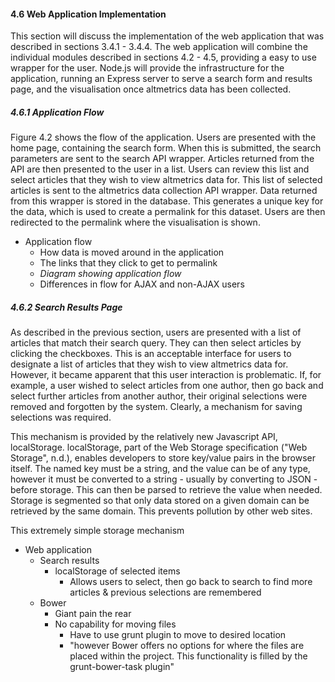 #### 4.6 Web Application Implementation

This section will discuss the implementation of the web application that was described in sections 3.4.1 - 3.4.4. The web application will combine the individual modules described in sections 4.2 - 4.5, providing a easy to use wrapper for the user. Node.js will provide the infrastructure for the application, running an Express server to serve a search form and results page, and the visualisation once altmetrics data has been collected.

##### 4.6.1 Application Flow

Figure 4.2 shows the flow of the application. Users are presented with the home page, containing the search form. When this is submitted, the search parameters are sent to the search API wrapper. Articles returned from the API are then presented to the user in a list. Users can review this list and select articles that they wish to view altmetrics data for. This list of selected articles is sent to the altmetrics data collection API wrapper. Data returned from this wrapper is stored in the database. This generates a unique key for the data, which is used to create a permalink for this dataset. Users are then redirected to the permalink where the visualisation is shown.

* Application flow
	* How data is moved around in the application
	* The links that they click to get to permalink
	* _Diagram showing application flow_
	* Differences in flow for AJAX and non-AJAX users

##### 4.6.2 Search Results Page

As described in the previous section, users are presented with a list of articles that match their search query. They can then select articles by clicking the checkboxes. This is an acceptable interface for users to designate a list of articles that they wish to view altmetrics data for. However, it became apparent that this user interaction is problematic. If, for example, a user wished to select articles from one author, then go back and select further articles from another author, their original selections were removed and forgotten by the system. Clearly, a mechanism for saving selections was required.

This mechanism is provided by the relatively new Javascript API, localStorage. localStorage, part of the Web Storage specification ("Web Storage", n.d.), enables developers to store key/value pairs in the browser itself. The named key must be a string, and the value can be of any type, however it must be converted to a string - usually by converting to JSON - before storage. This can then be parsed to retrieve the value when needed. Storage is segmented so that only data stored on a given domain can be retrieved by the same domain. This prevents pollution by other web sites.

This extremely simple storage mechanism 

* Web application
	* Search results
		* localStorage of selected items
			* Allows users to select, then go back to search to find more articles & previous selections are remembered
	* Bower
		* Giant pain the rear
		* No capability for moving files
			* Have to use grunt plugin to move to desired location
			* "however Bower offers no options for where the files are placed within the project. This functionality is filled by the grunt-bower-task plugin"